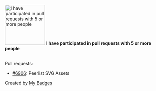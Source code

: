 <img src="https://my-badges.github.io/my-badges/pr-collaboration-5.png" alt="I have participated in pull requests with 5 or more people" title="I have participated in pull requests with 5 or more people" width="128">
<strong>I have participated in pull requests with 5 or more people</strong>
<br><br>

Pull requests:

- <a href="https://github.com/simple-icons/simple-icons/pull/6906">#6906</a>: Peerlist SVG Assets


Created by <a href="https://github.com/my-badges/my-badges">My Badges</a>